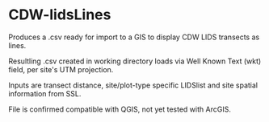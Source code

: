 # CDW-lidsLines
Produces a .csv ready for import to a GIS to display CDW LIDS transects as lines.

Resultling .csv created in working directory loads via Well Known Text (wkt) field, per site's UTM projection.

Inputs are transect distance, site/plot-type specific LIDSlist and site spatial information from SSL.

File is confirmed compatible with QGIS, not yet tested with ArcGIS.

